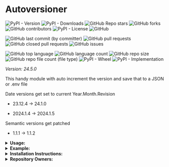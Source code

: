 # Autoversioner

![PyPI - Version](https://img.shields.io/pypi/v/autoversioner)
![PyPI - Downloads](https://img.shields.io/pypi/dd/autoversioner)
![GitHub Repo stars](https://img.shields.io/github/stars/Knuckles-Team/autoversioner)
![GitHub forks](https://img.shields.io/github/forks/Knuckles-Team/autoversioner)
![GitHub contributors](https://img.shields.io/github/contributors/Knuckles-Team/autoversioner)
![PyPI - License](autoversioner)
![GitHub](https://img.shields.io/github/license/Knuckles-Team/autoversioner)

![GitHub last commit (by committer)](https://img.shields.io/github/last-commit/Knuckles-Team/autoversioner)
![GitHub pull requests](https://img.shields.io/github/issues-pr/Knuckles-Team/autoversioner)
![GitHub closed pull requests](https://img.shields.io/github/issues-pr-closed/Knuckles-Team/autoversioner)
![GitHub issues](https://img.shields.io/github/issues/Knuckles-Team/autoversioner)

![GitHub top language](https://img.shields.io/github/languages/top/Knuckles-Team/autoversioner)
![GitHub language count](https://img.shields.io/github/languages/count/Knuckles-Team/autoversioner)
![GitHub repo size](https://img.shields.io/github/repo-size/Knuckles-Team/autoversioner)
![GitHub repo file count (file type)](https://img.shields.io/github/directory-file-count/Knuckles-Team/autoversioner)
![PyPI - Wheel](https://img.shields.io/pypi/wheel/autoversioner)
![PyPI - Implementation](https://img.shields.io/pypi/implementation/autoversioner)

*Version: 24.5.0*

This handy module with auto increment the version and save that to a JSON or .env file

Date versions get set to current Year.Month.Revision

- 23.12.4 -> 24.1.0

- 2024.1.4 -> 2024.1.5

Semantic versions get patched

- 1.1.1 -> 1.1.2

<details>
  <summary><b>Usage:</b></summary>

| Short Flag | Long Flag   | Description                                   |
|------------|-------------|-----------------------------------------------|
| -h         | --help      | See Usage                                     |
| -e         | --env       | Export to .env file (/directory/.env)         |
| -j         | --json      | Export to JSON file (/directory/version.json) |
| -d         | --directory | Choose directory of .env and JSON files       |
| -v         | --version   | Semantic version input                        |
|            | --major     | Increment major version                       |
|            | --minor     | Increment minor version                       |
|            | --patch     | Patch version                                 |

</details>

<details>
  <summary><b>Example:</b></summary>

```bash
autoversioner -v '1.10.4' --json --directory '~/Downloads' --env
```

</details>

<details>
  <summary><b>Installation Instructions:</b></summary>

Install Python Package

```bash
python -m pip install autoversioner
```

</details>

<details>
  <summary><b>Repository Owners:</b></summary>


<img width="100%" height="180em" src="https://github-readme-stats.vercel.app/api?username=Knucklessg1&show_icons=true&hide_border=true&&count_private=true&include_all_commits=true" />

![GitHub followers](https://img.shields.io/github/followers/Knucklessg1)
![GitHub User's stars](https://img.shields.io/github/stars/Knucklessg1)
</details>
